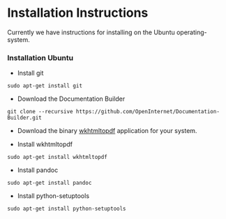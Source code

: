 # Installation Instructions

Currently we have instructions for installing on the Ubuntu operating-system.

### Installation Ubuntu

  * Install git

```
sudo apt-get install git
```

  * Download the Documentation Builder

```
git clone --recursive https://github.com/OpenInternet/Documentation-Builder.git
```

  * Download the binary [wkhtmltopdf](http://wkhtmltopdf.org/downloads.html) application for your system.

  * Install wkhtmltopdf

```
sudo apt-get install wkhtmltopdf
```

  * Install pandoc

```
sudo apt-get install pandoc
```

  * Install python-setuptools

```
sudo apt-get install python-setuptools
```
